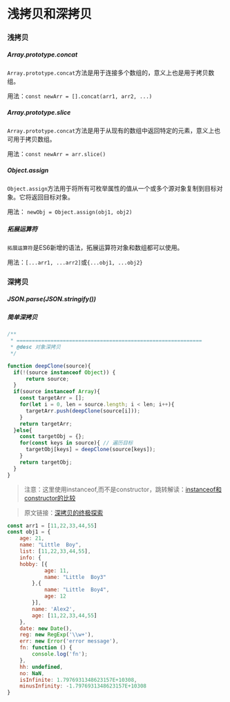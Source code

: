 # 浅拷贝和深拷贝

### 浅拷贝

##### Array.prototype.concat

`Array.prototype.concat`方法是用于连接多个数组的，意义上也是用于拷贝数组。

用法：`const newArr = [].concat(arr1, arr2, ...)`

##### Array.prototype.slice

`Array.prototype.concat`方法是用于从现有的数组中返回特定的元素，意义上也可用于拷贝数组。

用法：`const newArr = arr.slice()`

##### Object.assign

`Object.assign`方法用于将所有可枚举属性的值从一个或多个源对象复制到目标对象。它将返回目标对象。

用法： `newObj = Object.assign(obj1, obj2)`

##### 拓展运算符

`拓展运算符`是ES6新增的语法，拓展运算符对象和数组都可以使用。

用法：`[...arr1, ...arr2]`或`{...obj1, ...obj2}`



### 深拷贝

##### JSON.parse(JSON.stringify())

##### 简单深拷贝

```javascript
/**
 * ============================================================
 * @desc 对象深拷贝
 */

function deepClone(source){
  if(!(source instanceof Object)) {
      return source;
  }
  if(source instanceof Array){
    const targetArr = [];
    for(let i = 0, len = source.length; i < len; i++){
      targetArr.push(deepClone(source[i]));
    }
  	return targetArr;
  }else{
    const targetObj = {};
    for(const keys in source){ // 遍历目标
      targetObj[keys] = deepClone(source[keys]);
  	}
    return targetObj;
  }
}
```

> 注意：这里使用instanceof,而不是constructor，跳转解读：[instanceof和constructor的比较](../小记/instanceof和constructor的比较.md)

> 原文链接：[深拷贝的终极探索](https://segmentfault.com/a/1190000016672263)


```javascript
const arr1 = [11,22,33,44,55]
const obj1 = {
    age: 21,
    name: "Little  Boy",
    list: [11,22,33,44,55],
    info: {
    hobby: [{
    		age: 11,
        	name: "Little  Boy3"
    	},{
        	name: "Little  Boy4",
    		age: 12
    	}],
    	name: 'Alex2',
    	age: [11,22,33,44,55]
	},
    date: new Date(),
    reg: new RegExp('\\w+'),
    err: new Error('error message'),
    fn: function () {
        console.log('fn');
    },
    hh: undefined,
    no: NaN,
    isInfinite: 1.7976931348623157E+10308,
    minusInfinity: -1.7976931348623157E+10308
}
```

